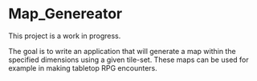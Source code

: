 # Map_Genereator

This project is a work in progress.

The goal is to write an application that will generate a map within the specified dimensions using a given tile-set. 
These maps can be used for example in making tabletop RPG encounters.
